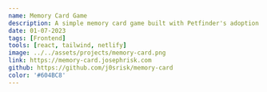 ```yaml
---
name: Memory Card Game
description: A simple memory card game built with Petfinder's adoption API. Utilizes Lambda serverless functions to securly handle requests. Built to learn TailwindCSS, API calls in React, and serverless functions.
date: 01-07-2023
tags: [Frontend]
tools: [react, tailwind, netlify]
image: ../../assets/projects/memory-card.png
link: https://memory-card.josephrisk.com
github: https://github.com/j0srisk/memory-card
color: '#604BC8'
---
```

